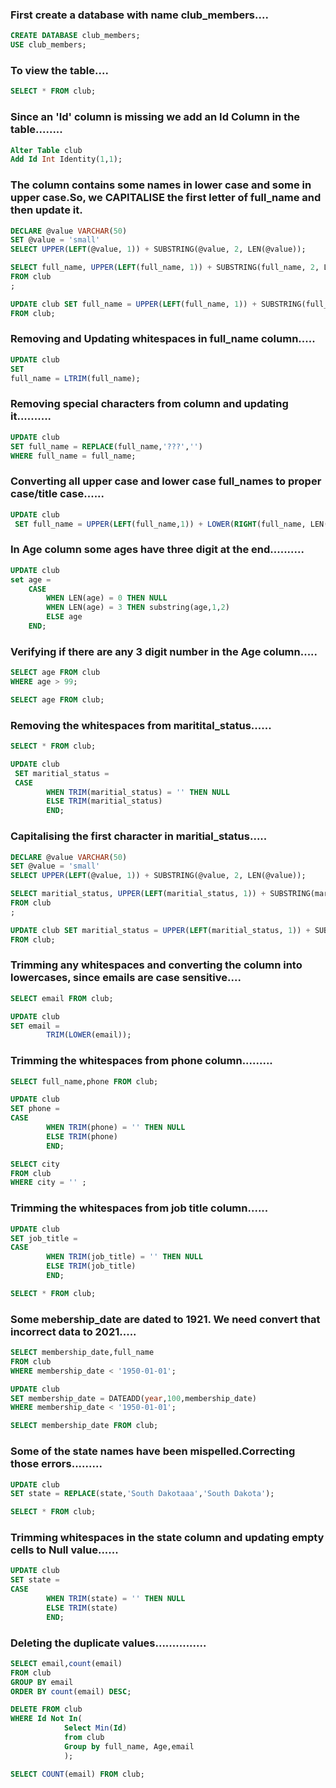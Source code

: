 ### First create a database with name club_members....
```SQL
CREATE DATABASE club_members;
USE club_members;
```

### To view the table....

```SQL
SELECT * FROM club;
```
### Since an 'Id' column is missing we add an Id Column in the table........

```SQL
Alter Table club
Add Id Int Identity(1,1);
```

### The column contains some names in lower case and some in upper case.So, we CAPITALISE the first letter of full_name and then update it.

```SQL
DECLARE @value VARCHAR(50)
SET @value = 'small'
SELECT UPPER(LEFT(@value, 1)) + SUBSTRING(@value, 2, LEN(@value));
```
```SQL
SELECT full_name, UPPER(LEFT(full_name, 1)) + SUBSTRING(full_name, 2, LEN(full_name)) AS FullName
FROM club
;
```
```SQL
UPDATE club SET full_name = UPPER(LEFT(full_name, 1)) + SUBSTRING(full_name, 2, LEN(full_name))
FROM club;

```

### Removing and Updating whitespaces in full_name column.....

```SQL
UPDATE club
SET 
full_name = LTRIM(full_name);
```

### Removing special characters from column and updating it..........

```SQL
UPDATE club
SET full_name = REPLACE(full_name,'???','')
WHERE full_name = full_name;
```
### Converting all upper case and lower case full_names to proper case/title case......

```SQL
UPDATE club
 SET full_name = UPPER(LEFT(full_name,1)) + LOWER(RIGHT(full_name, LEN(full_name) - 1));
```

### In Age column some ages have three digit at the end..........

```SQL
UPDATE club
set age = 
	CASE
		WHEN LEN(age) = 0 THEN NULL
		WHEN LEN(age) = 3 THEN substring(age,1,2)	
		ELSE age
	END;
```
### Verifying if there are any 3 digit number in the Age column.....

```SQL
SELECT age FROM club
WHERE age > 99;

SELECT age FROM club;
```

### Removing the whitespaces from maritital_status......

```SQL
SELECT * FROM club;

UPDATE club
 SET maritial_status = 
 CASE 
		WHEN TRIM(maritial_status) = '' THEN NULL
		ELSE TRIM(maritial_status) 
		END;
```

### Capitalising the first character in maritial_status.....

```SQL
DECLARE @value VARCHAR(50)
SET @value = 'small'
SELECT UPPER(LEFT(@value, 1)) + SUBSTRING(@value, 2, LEN(@value));
```
```SQL
SELECT maritial_status, UPPER(LEFT(maritial_status, 1)) + SUBSTRING(maritial_status, 2, LEN(maritial_status)) AS MaritialStatus
FROM club
;
```
```SQL
UPDATE club SET maritial_status = UPPER(LEFT(maritial_status, 1)) + SUBSTRING(maritial_status, 2, LEN(maritial_status))
FROM club;
```

### Trimming any whitespaces and converting the column into lowercases, since emails are case sensitive....

```SQL
SELECT email FROM club;

UPDATE club
SET email = 
		TRIM(LOWER(email));
```
### Trimming the whitespaces from phone column.........

```SQL
SELECT full_name,phone FROM club;

UPDATE club
SET phone = 
CASE 
		WHEN TRIM(phone) = '' THEN NULL
		ELSE TRIM(phone)
		END;
```
```SQL
SELECT city
FROM club
WHERE city = '' ;
```
### Trimming the whitespaces from job title column......

```SQL
UPDATE club
SET job_title = 
CASE 
		WHEN TRIM(job_title) = '' THEN NULL
		ELSE TRIM(job_title)
		END;

SELECT * FROM club;
```
### Some mebership_date are dated to 1921. We need convert that incorrect data to 2021.....

```SQL
SELECT membership_date,full_name 
FROM club
WHERE membership_date < '1950-01-01';
```

```SQL
UPDATE club
SET membership_date = DATEADD(year,100,membership_date)
WHERE membership_date < '1950-01-01';
```
```SQL
SELECT membership_date FROM club;
```

### Some of the state names have been mispelled.Correcting those errors.........

```SQL
UPDATE club
SET state = REPLACE(state,'South Dakotaaa','South Dakota');
```
```SQL
SELECT * FROM club;
```
### Trimming whitespaces in the state column and updating empty cells to Null value......

```SQL
UPDATE club
SET state = 
CASE 
		WHEN TRIM(state) = '' THEN NULL
		ELSE TRIM(state)
		END;
```
### Deleting the duplicate values...............

```SQL
SELECT email,count(email)
FROM club
GROUP BY email
ORDER BY count(email) DESC;
```
```SQL
DELETE FROM club 
WHERE Id Not In(
			Select Min(Id)
			from club
			Group by full_name, Age,email
			);
```
```SQL
SELECT COUNT(email) FROM club;
```
